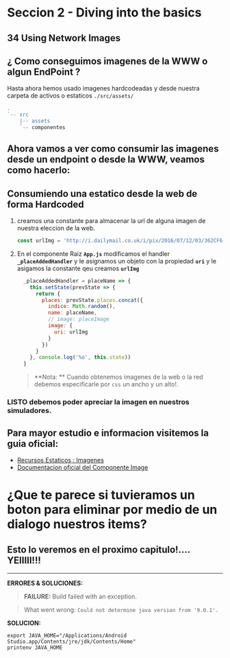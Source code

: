 # Seccion 2 - **Diving into the basics**
## **34 Using Network Images**

## ¿ Como conseguimos imagenes de la WWW o algun EndPoint ?

Hasta ahora hemos usado imagenes hardcodeadas y desde nuestra carpeta de activos o estaticos ```./src/assets/```

  ```js
  .
  `-- src
      |-- assets
      `-- componentes
  ```

Ahora vamos a ver como consumir las imagenes desde un endpoint o desde la WWW, veamos como hacerlo:
---
## Consumiendo una estatico desde la web de forma **Hardcoded**

1. creamos una constante para almacenar la url de alguna imagen de nuestra eleccion de la web.

    ```js
    const urlImg = 'http://i.dailymail.co.uk/i/pix/2016/07/12/03/362CF66100000578-3685636-image-m-43_1468289000310.jpg'
    ```

1. En el componente Raiz **```App.js```** modificamos el handler **```_placeAddedHandler```** y le asignamos un objeto con la propiedad **```uri```** y le asigamos la constante qeu creamos **```urlImg```**

    ```js
      _placeAddedHandler = placeName => {
        this.setState(prevState => {
          return {
            places: prevState.places.concat({
              indice: Math.random(),
              name: placeName,
              // image: placeImage
              image: {
                uri: urlImg
              }
            })
          }
        }, console.log('%o', this.state))
      }
    ```
    > **Nota: ** Cuando obtenemos imagenes de la web o la red debemos especificarle por ```css``` un ancho y un alto!.

### LISTO debemos poder apreciar la imagen en nuestros simuladores.

## Para mayor estudio e informacion visitemos la guia oficial:
* [Recursos Estaticos : Imagenes]
* [Documentacion oficial del Componente Image]

# ¿Que te parece si tuvieramos un boton para eliminar por medio de un dialogo nuestros items?
## Esto lo veremos en el proximo capitulo!.... YEIIIII!!!


---
**ERRORES & SOLUCIONES:**

> **FAILURE:** Build failed with an exception.

> What went wrong: ```Could not determine java version from '9.0.1'.```

**SOLUCION:**

  ```unix
  export JAVA_HOME="/Applications/Android Studio.app/Contents/jre/jdk/Contents/Home"
  printenv JAVA_HOME
  ```


[Usando el componente ScrollView]:(https://facebook.github.io/react-native/docs/using-a-scrollview.html)
[Documentacion Oficial del Componente ScrollView]:(https://facebook.github.io/react-native/docs/scrollview.html)
[Using List Views]:(https://facebook.github.io/react-native/docs/using-a-listview.html)
[Documentacion oficial del Componente FlatList]:(https://facebook.github.io/react-native/docs/flatlist.html)
[Documentacion oficial del Componente SectionList]:(https://facebook.github.io/react-native/docs/sectionlist.html)
[Recursos Estaticos : Imagenes]:(https://facebook.github.io/react-native/docs/images.html)
[Documentacion oficial del Componente Image]:(https://facebook.github.io/react-native/docs/image.html)
